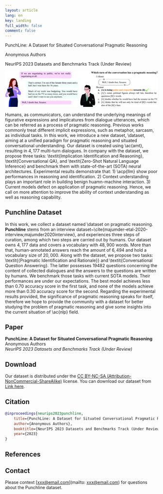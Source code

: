 ```yaml
---
layout: article
lang: en
key: landing
full_width: false
comment: false
---
```



<div class="title">
PunchLine: A Dataset for Situated Conversational Pragmatic Reasoning <br>

<span class="info"> Anonymous Authors </span> <br>

<span class="info">NeurIPS 2023 Datasets and Benchmarks Track (Under Review) </span>
</div>

![](/assets/images/teaser.png)


Humans, as communicators, can understand the underlying meanings of figurative expressions and implicatures from dialogue utterances, which can be referred as a process of pragmatic reasoning.  Previous works commonly treat different implicit expressions, such as metaphor, sarcasm, as individual tasks. In this work, we introduce a new dataset, \dataset, aiming at a unified paradigm for pragmatic reasoning and situated conversational understanding. Our dataset is created using \ac{amt}, resulting in $4,177$ multi-turn dialogues. In company with the dataset, we propose three tasks: \textit{Implication Identification and Reasoning}, \textit{Conversational QA}, and \textit{Zero-Shot Natural Language Inference} and benchmark them with state-of-the-art (SOTA) neural architectures. Experimental results demonstrate that: 1) \acp{llm} show poor performances in reasoning and identification. 2) Context understanding plays an important role in building benign huamn-machine interaction. 3) Current models defect on application of pragmatic reasoning. Hence, we call on more attention to improve the ability of context understanding as well as reasoning  capability.

## Punchline Dataset
In this work, we collect a dataset named \dataset on pragmatic reasoning. **Punchline** stems from an interview dataset~\cite{majumder-etal-2020-interview,majumder2020interview}, and experiences three steps of curation, among which two steps are carried out by humans. Our dataset owns $4,177$ data and covers a vocabulary with $48,900$ words. More than that, human-annotated answers reach the amount of $6,494$ and hold a vocabulary size of $20,000$. Along with the dataset, we propose two tasks:  \textit{{Pragmatic Identification and Rationale}} and \textit{Conversational Question Answering}. The latter possesses $19482$ questions concerning the content of collected dialogues and the answers to the questions are written by humans. We benchmark those tasks with current SOTA models. Their performances are under our expectations. The best model achieves less than 0.70 accuracy score in the first task, and none of the models achieve more than 0.30 accuracy score for the second. Regarding the experimental results provided, the significance of pragmatic reasoning speaks for itself, therefore we hope to provide the community with a dataset for better studying the problem of pragmatic reasoning and give some insights into the current situation of \ac{nlp} field.



## Paper

**PunchLine: A Dataset for Situated Conversational Pragmatic Reasoning** <br>
Anonymous Authors <br>
*NeurIPS 2023 Datasets and Benchmarks Track (Under Review)*

## Download

Our dataset is distributed under the [CC BY-NC-SA (Attribution-NonCommercial-ShareAlike)](https://creativecommons.org/licenses/by-nc-sa/4.0/) license. You can download our dataset from [Link here](link_here).


## Citation

```bibtex
@inproceedings{neurips2023punchline,
    title={PunchLine: A Dataset for Situated Conversational Pragmatic Reasoning},
    author={Anonymous Authors},
    booktitle={NeurIPS 2023 Datasets and Benchmarks Track (Under Review)},
    year={2023}
}
```

## References



## Contact

Please context [xxx@email.com](mailto: xxx@email.com) for questions about the Punchline dataset.